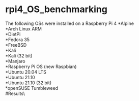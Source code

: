 # rpi4_OS_benchmarking
The following OSs were installed on a Raspberry Pi 4
*Alpine\
*Arch Linux ARM\
*DietPi\
*Fedora 35\
*FreeBSD\
*Kali\
*Kali (32 bit)\
*Manjaro\
*Raspberry Pi OS (new Raspbian)\
*Ubuntu 20.04 LTS\
*Ubuntu 21.10\
*Ubuntu 21.10 (32 bit)\
*openSUSE Tumbleweed\
#Results\
